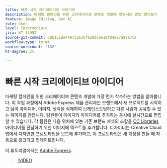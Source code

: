 ```yaml
---
title: 빠른 시작 크리에이티브 아이디어
description: 마케팅 캠페인을 위한 크리에이티브 콘텐츠 개발에 앞장서는 방법 알아보기
feature: Image Editing, Gen AI
role: User
level: Intermediate
jira: KT-13952
source-git-commit: 58b151de4487c2636fe28dce610f84d27a99a7ca
workflow-type: tm+mt
source-wordcount: '132'
ht-degree: 2%

---
```


# 빠른 시작 크리에이티브 아이디어

마케팅 캠페인을 위한 크리에이티브 콘텐츠 개발에 가장 먼저 착수하는 방법을 알아봅니다. 이 작업 과정에서 Adobe Express 제품 관리자는 브랜드에서 새 프로젝트를 시작하고 팀이 아이디어, 이미지, 생각을 삭제하여 브레인스토밍하고 다른 사람과 공유할 수 있는 페이지를 만듭니다. 팀원들이 이미지와 아이디어를 추가하는 동시에 실시간으로 편집할 수 있습니다. 각 팀원은 다음 위치에 있는 기존 브랜드 에셋의 조합을 [CC Libraries](cc-libraries.md) 아이디어를 전달하기 위한 이미지에 텍스트를 추가합니다. 디자이너는 Creative Cloud 앱에서 디자인한 프로토타입을 보드에 추가하고, 이 프로토타입은 새 개정을 만들 때 자동으로 링크되고 업데이트됩니다.

이 튜토리얼에서는 [Adobe Express](https://www.adobe.com/express/).

>[!VIDEO](https://video.tv.adobe.com/v/3424296?quality=12&learn=on&hidetitle=true)
